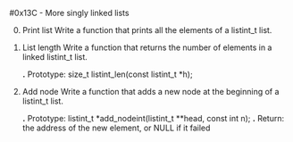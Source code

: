 #0x13C - More singly linked lists


0. Print list
Write a function that prints all the elements of a listint_t list.


1. List length
Write a function that returns the number of elements in a linked listint_t list.

   **.**   Prototype: size_t listint_len(const listint_t *h);

2. Add node
Write a function that adds a new node at the beginning of a listint_t list.

    **.** Prototype: listint_t *add_nodeint(listint_t **head, const int n);
  **.** Return: the address of the new element, or NULL if it failed



